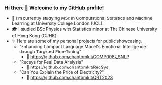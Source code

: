 ### Hi there 👋 Welcome to my GitHub profile!

- 🌱 I’m currently studying MSc in Computational Statistics and Machine Learning at University College London (UCL).
- 🎓 I studied BSc Physics with Statistics minor at The Chinese University of Hong Kong (CUHK).
- ✨ Here are some of my personal projects for public showcasing.
  - "Enhancing Compact Language Model's Emotional Intelligence through Targeted Fine-Tuning"
    - 🔗 https://github.com/chantomkit/COMP0087_SNLP
  - "Recsys for Real Data Analysis"
    - 🔗 https://github.com/chantomkit/RecSys
  - "Can You Explain the Price of Electricity?"
    - 🔗 https://github.com/chantomkit/QRT2023

<!--
**chantomkit/chantomkit** is a ✨ _special_ ✨ repository because its `README.md` (this file) appears on your GitHub profile.

Here are some ideas to get you started:

- 🔭 I’m currently working on ...
- 🌱 I’m currently learning ...
- 👯 I’m looking to collaborate on ...
- 🤔 I’m looking for help with ...
- 💬 Ask me about ...
- 📫 How to reach me: ...
- 😄 Pronouns: ...
- ⚡ Fun fact: ...
-->
